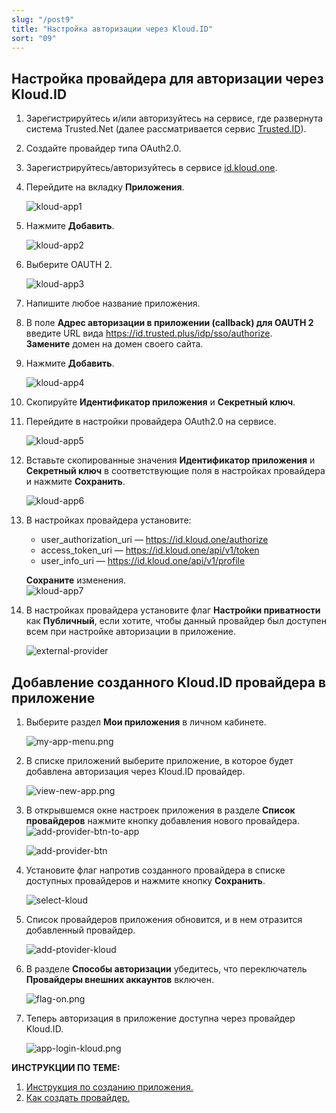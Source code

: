 ```yaml
---
slug: "/post9"
title: "Настройка авторизации через Kloud.ID"
sort: "09"
---
```


## Настройка провайдера для авторизации через Kloud.ID

1. Зарегистрируйтесь и/или авторизуйтесь на сервисе, где развернута система Trusted.Net (далее рассматривается сервис [Trusted.ID](https://id.trusted.plus)).  
2. Создайте провайдер типа OAuth2.0.   
3. Зарегистрируйтесь/авторизуйтесь в сервисе [id.kloud.one](https://id.kloud.one/).
4. Перейдите на вкладку **Приложения**.   
      
   ![kloud-app1](./images/kloud-app1.jpg "Приложения")
   
5.  Нажмите **Добавить**.  
   
      ![kloud-app2](./images/kloud-app2.jpg "Добавление приложения")   

6. Выберите OAUTH 2.
   
      ![kloud-app3](./images/kloud-app3.jpg "Настройки приложения")  

7. Напишите любое название приложения.
 
8.  В поле **Адрес авторизации в приложении (callback) для OAUTH 2** введите URL вида https://id.trusted.plus/idp/sso/authorize.   
**Замените** домен на домен своего сайта.   
        
11. Нажмите **Добавить**.
    
      ![kloud-app4](./images/kloud-app4.jpg "Настройки приложения")  

12. Скопируйте **Идентификатор приложения** и **Секретный ключ**.
    
13. Перейдите в настройки провайдера OAuth2.0 на сервисе.  
    
    ![kloud-app5](./images/kloud-app5.jpg "Настройки провайдера Trusted")  

14. Вставьте скопированные значения **Идентификатор приложения** и **Секретный ключ** в соответствующие поля в настройках провайдера  и нажмите **Сохранить**.  
    
    ![kloud-app6](./images/kloud-app6.jpg "Настройки авторизации провайдера")  

15. В настройках провайдера установите:   
      - user_authorization_uri — https://id.kloud.one/authorize  
      - access_token_uri — https://id.kloud.one/api/v1/token  
      - user_info_uri — https://id.kloud.one/api/v1/profile  

      **Сохраните** изменения.    
      ![kloud-app7](./images/kloud-app7.jpg "Настройки авторизации провайдера")  
 
16. В настройках провайдера установите флаг **Настройки приватности** как **Публичный**, если хотите, чтобы данный провайдер был доступен всем при настройке авторизации в приложение.  
    
    ![external-provider](./images/external-provider.jpg "Настройки приватности")   


##  Добавление созданного Kloud.ID провайдера в приложение
   
1.  Выберите раздел **Мои приложения** в личном кабинете.
   
      ![my-app-menu.png](./images/my-app-menu.png "Мои приложения")

2. В списке приложений выберите приложение, в которое будет добавлена авторизация через Kloud.ID провайдер.
   
      ![view-new-app.png](./images/view-new-app.png "Список приложений")

3. В открывшемся окне настроек приложения в разделе **Список провайдеров** нажмите кнопку добавления нового провайдера.
    ![add-provider-btn-to-app](./images/add-provider-btn-to-app.png "Кнопка добавления провайдера") 
   
      ![add-provider-btn](./images/list-providers.png "Список подключенных провайдеров") 

4. Установите флаг напротив созданного провайдера в списке доступных провайдеров и нажмите кнопку **Сохранить**.
   
      ![select-kloud](./images/select-kloud.jpg "Список доступных провайдеров для добавления в приложение") 

5. Список провайдеров приложения обновится, и в нем отразится добавленный провайдер.

      ![add-ptovider-kloud](./images/add-ptovider-kloud.jpg "Список добавленных в приложение провайдеров")

6. В разделе **Способы авторизации** убедитесь, что переключатель **Провайдеры внешних аккаунтов** включен.

      ![flag-on.png](./images/flag-on.png "Включения флага авторизации через провайдеров внешних аккаунтов")

7. Теперь авторизация в приложение доступна через провайдер Kloud.ID.
     
      ![app-login-kloud.png](./images/app-login-kloud.png "Форма авторизации в приложение")

**ИНСТРУКЦИИ ПО ТЕМЕ:**  

1. [Инструкция по созданию приложения.](https://docs.trusted.plus/04-v1.5/8-instructions/create-app)  
2. [Как создать провайдер.](https://docs.trusted.plus/04-v1.5/5-providers/providers)  